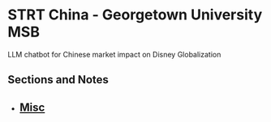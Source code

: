 # STRT China - Georgetown University MSB
LLM chatbot for Chinese market impact on Disney Globalization

## Sections and Notes
- [Misc](Misc)
    - 